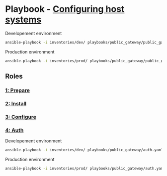 # Playbook - [Configuring host systems](.)

Developement environment

```sh
ansible-playbook -i inventories/dev/ playbooks/public_gateway/public_gateway.yaml
```

Production environment

```sh
ansible-playbook -i inventories/prod/ playbooks/public_gateway/public_gateway.yaml
```

## Roles

### [1: Prepare](./prepare/)

### [2: Install](./install/)

### [3: Configure](./configure/)

### [4: Auth](./auth/)

Developement environment

```sh
ansible-playbook -i inventories/dev/ playbooks/public_gateway/auth.yaml
```

Production environment

```sh
ansible-playbook -i inventories/prod/ playbooks/public_gateway/auth.yaml
```
